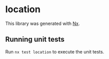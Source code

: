 # location

This library was generated with [Nx](https://nx.dev).

## Running unit tests

Run `nx test location` to execute the unit tests.
